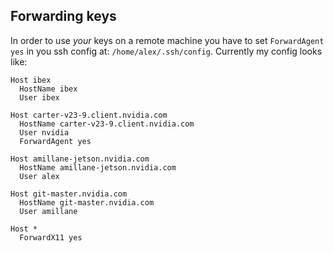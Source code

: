 
## Forwarding keys
In order to use *your* keys on a remote machine you have to set `ForwardAgent yes` in you ssh config at: `/home/alex/.ssh/config`. Currently my config looks like:
```
Host ibex
  HostName ibex
  User ibex

Host carter-v23-9.client.nvidia.com
  HostName carter-v23-9.client.nvidia.com
  User nvidia
  ForwardAgent yes

Host amillane-jetson.nvidia.com
  HostName amillane-jetson.nvidia.com
  User alex

Host git-master.nvidia.com
  HostName git-master.nvidia.com
  User amillane

Host *
  ForwardX11 yes
```
